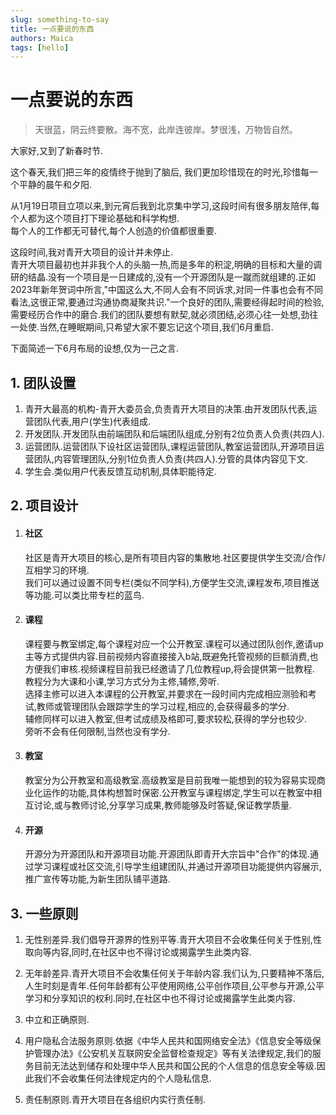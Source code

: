 ```yaml
---
slug: something-to-say
title: 一点要说的东西
authors: Maica
tags: [hello]
---
```


# 一点要说的东西

> 天很蓝，阴云终要散。海不宽，此岸连彼岸。梦很浅，万物皆自然。

大家好,又到了新春时节.

这个春天,我们把三年的疫情终于抛到了脑后,
我们更加珍惜现在的时光,珍惜每一个平静的晨午和夕阳.

从1月19日项目立项以来,到元宵后我到北京集中学习,这段时间有很多朋友陪伴,每个人都为这个项目打下理论基础和科学构想.  
每个人的工作都无可替代,每个人创造的价值都很重要.  

这段时间,我对青开大项目的设计并未停止.  
青开大项目最初也并非我个人的头脑一热,而是多年的积淀,明确的目标和大量的调研的结晶.没有一个项目是一日建成的,没有一个开源团队是一蹴而就组建的.正如2023年新年贺词中所言,"中国这么大,不同人会有不同诉求,对同一件事也会有不同看法,这很正常,要通过沟通协商凝聚共识."一个良好的团队,需要经得起时间的检验,需要经历合作中的磨合.我们的团队要想有默契,就必须团结,必须心往一处想,劲往一处使.当然,在睡眠期间,只希望大家不要忘记这个项目,我们6月重启.  

下面简述一下6月布局的设想,仅为一己之言.

## 1. 团队设置
1. 青开大最高的机构-青开大委员会,负责青开大项目的决策.由开发团队代表,运营团队代表,用户(学生)代表组成.  
2. 开发团队.开发团队由前端团队和后端团队组成,分别有2位负责人负责(共四人).
3. 运营团队.运营团队下设社区运营团队,课程运营团队,教室运营团队,开源项目运营团队,内容管理团队,分别1位负责人负责(共四人).分管的具体内容见下文.
4. 学生会.类似用户代表反馈互动机制,具体职能待定.

## 2. 项目设计
1. #### 社区 
    社区是青开大项目的核心,是所有项目内容的集散地.社区要提供学生交流/合作/互相学习的环境.  
    我们可以通过设置不同专栏(类似不同学科),方便学生交流,课程发布,项目推送等功能.可以类比带专栏的蓝鸟.

2. #### 课程
    课程要与教室绑定,每个课程对应一个公开教室.课程可以通过团队创作,邀请up主等方式提供内容.目前视频内容直接接入b站,既避免托管视频的巨额消费,也方便我们审核.视频课程目前我已经邀请了几位教程up,将会提供第一批教程.  
    教程分为大课和小课,学习方式分为主修,辅修,旁听.  
    选择主修可以进入本课程的公开教室,并要求在一段时间内完成相应测验和考试,教师或管理团队会跟踪学生的学习过程,相应的,会获得最多的学分.  
    辅修同样可以进入教室,但考试成绩及格即可,要求较松,获得的学分也较少.  
    旁听不会有任何限制,当然也没有学分.

3. #### 教室
    教室分为公开教室和高级教室.高级教室是目前我唯一能想到的较为容易实现商业化运作的功能,具体构想暂时保密.公开教室与课程绑定,学生可以在教室中相互讨论,或与教师讨论,分享学习成果,教师能够及时答疑,保证教学质量.

4. #### 开源
    开源分为开源团队和开源项目功能.开源团队即青开大宗旨中"合作"的体现.通过学习课程或社区交流,引导学生组建团队,并通过开源项目功能提供内容展示,推广宣传等功能,为新生团队铺平道路.

## 3. 一些原则

1. 无性别差异.我们倡导开源界的性别平等.青开大项目不会收集任何关于性别,性取向等内容,同时,在社区中也不得讨论或揭露学生此类内容.

2. 无年龄差异.青开大项目不会收集任何关于年龄内容.我们认为,只要精神不落后,人生时刻是青年.任何年龄都有公平使用网络,公平创作项目,公平参与开源,公平学习和分享知识的权利.同时,在社区中也不得讨论或揭露学生此类内容.

3. 中立和正确原则.

4. 用户隐私合法服务原则.依据《中华人民共和国网络安全法》《信息安全等级保护管理办法》《公安机关互联网安全监督检查规定》等有关法律规定,我们的服务目前无法达到储存和处理中华人民共和国公民的个人信息的信息安全等级.因此我们不会收集任何法律规定内的个人隐私信息.

5. 责任制原则.青开大项目在各组织内实行责任制.

